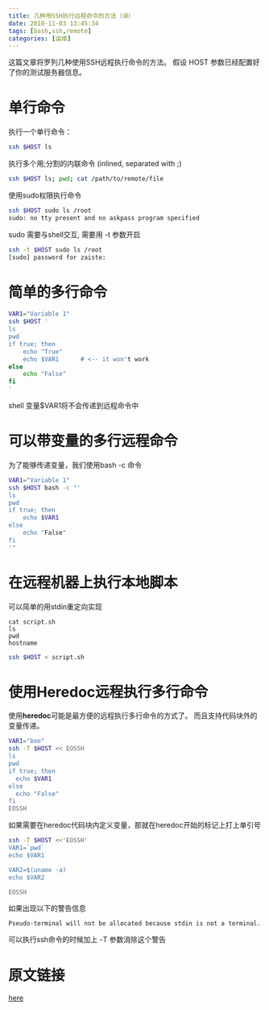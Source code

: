 ```yaml
---
title: 几种用SSH执行远程命令的方法（译）
date: 2018-11-03 13:45:34
tags: [bash,ssh,remote] 
categories: [运维]
---
```


这篇文章将罗列几种使用SSH远程执行命令的方法。
假设 HOST 参数已经配置好了你的测试服务器信息。

# 单行命令

执行一个单行命令：

```bash
ssh $HOST ls
```

执行多个用;分割的内联命令 (inlined, separated with ;)

```bash
ssh $HOST ls; pwd; cat /path/to/remote/file
```

使用sudo权限执行命令

```bash
ssh $HOST sudo ls /root
sudo: no tty present and no askpass program specified
```

sudo 需要与shell交互, 需要用 -t 参数开启

```bash
ssh -t $HOST sudo ls /root
[sudo] password for zaiste:
```

# 简单的多行命令

```bash
VAR1="Variable 1"
ssh $HOST '
ls
pwd
if true; then
    echo "True"
    echo $VAR1      # <-- it won't work
else
    echo "False"
fi
'
```

shell 变量$VAR1将不会传递到远程命令中

# 可以带变量的多行远程命令

为了能够传递变量，我们使用bash -c 命令

```bash
VAR1="Variable 1"
ssh $HOST bash -c "'
ls
pwd
if true; then
    echo $VAR1
else
    echo "False"
fi
'"
```

# 在远程机器上执行本地脚本

可以简单的用stdin重定向实现

```output
cat script.sh
ls
pwd
hostname
```

```bash
ssh $HOST < script.sh
```

# 使用Heredoc远程执行多行命令

使用**heredoc**可能是最方便的远程执行多行命令的方式了。
而且支持代码块外的变量传递。

```bash
VAR1="boo"
ssh -T $HOST << EOSSH
ls
pwd
if true; then
  echo $VAR1
else
  echo "False"
fi
EOSSH
```

如果需要在heredoc代码块内定义变量，那就在heredoc开始的标记上打上单引号

```bash
ssh -T $HOST <<'EOSSH'
VAR1=`pwd`
echo $VAR1

VAR2=$(uname -a)
echo $VAR2

EOSSH
```

如果出现以下的警告信息

```output
Pseudo-terminal will not be allocated because stdin is not a terminal.
```

可以执行ssh命令的时候加上 -T 参数消除这个警告

# 原文链接

[here](https://zaiste.net/a_few_ways_to_execute_commands_remotely_using_ssh/)